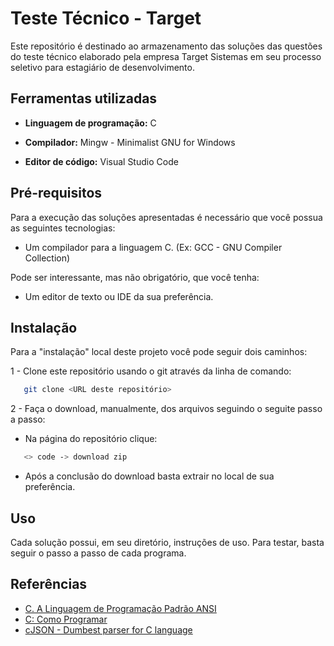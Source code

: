 
# Teste Técnico  - Target 

Este repositório é destinado ao armazenamento das soluções das questões do teste técnico elaborado pela empresa Target Sistemas em seu processo seletivo para estagiário de desenvolvimento. 


## Ferramentas utilizadas

- **Linguagem de programação:** C

- **Compilador:** Mingw - Minimalist GNU for Windows

- **Editor de código:** Visual Studio Code


## Pré-requisitos

Para a execução das soluções apresentadas é necessário que você possua as seguintes tecnologias:

- Um compilador para a linguagem C. (Ex: GCC - GNU Compiler Collection)

Pode ser interessante, mas não obrigatório, que você tenha:

- Um editor de texto ou IDE da sua preferência.
## Instalação

Para a "instalação" local deste projeto você pode seguir dois caminhos:

1 - Clone este repositório usando o git através da linha de comando:

```bash
   git clone <URL deste repositório>
```

2 - Faça o download, manualmente, dos arquivos seguindo o seguite passo a passo:

- Na página do repositório clique: 

```bash
   <> code -> download zip
```
- Após a conclusão do download basta extrair no local de sua preferência. 

    
## Uso

Cada solução possui, em seu diretório, instruções de uso. Para testar, basta seguir o passo a passo de cada programa.


## Referências

 - [C. A Linguagem de Programação Padrão ANSI](https://www.amazon.com.br/C-Linguagem-Programação-Padrão-ANSI/dp/8570015860)
 - [C: Como Programar](https://www.amazon.com.br/C-como-programar-Paul-Deitel/dp/8576059347)
 - [cJSON - Dumbest parser for C language](https://bulldogjob.com/news/449-how-to-write-a-good-readme-for-your-github-project)
